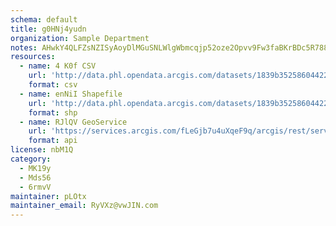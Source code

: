 ```yaml
---
schema: default
title: g0HNj4yudn 
organization: Sample Department 
notes: AHwkY4QLFZsNZISyAoyDlMGuSNLWlgWbmcqjp52oze2Opvv9Fw3faBKrBDc5R788TJtTuQVHRfxdX0aPzn Y9GCrCV 6Os3UI41k 
resources:
  - name: 4 K0f CSV
    url: 'http://data.phl.opendata.arcgis.com/datasets/1839b35258604422b0b520cbb668df0d_0.csv'
    format: csv
  - name: enNiI Shapefile
    url: 'http://data.phl.opendata.arcgis.com/datasets/1839b35258604422b0b520cbb668df0d_0.zip'
    format: shp
  - name: RJlQV GeoService
    url: 'https://services.arcgis.com/fLeGjb7u4uXqeF9q/arcgis/rest/services/Air_Monitoring_Stations/FeatureServer/0/query'
    format: api
license: nbM1Q 
category:
  - MK19y 
  - Mds56 
  - 6rmvV 
maintainer: pLOtx  
maintainer_email: RyVXz@vwJIN.com
---
```

